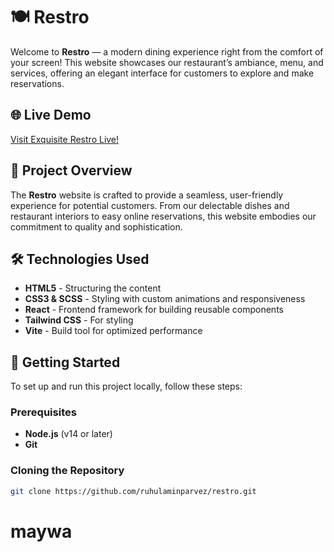 # 🍽️ Restro

Welcome to **Restro** — a modern dining experience right from the comfort of your screen! This website showcases our restaurant’s ambiance, menu, and services, offering an elegant interface for customers to explore and make reservations.

## 🌐 Live Demo
[Visit Exquisite Restro Live!](https://restroos.netlify.app/)

## 📖 Project Overview

The **Restro** website is crafted to provide a seamless, user-friendly experience for potential customers. From our delectable dishes and restaurant interiors to easy online reservations, this website embodies our commitment to quality and sophistication.

## 🛠️ Technologies Used

- **HTML5** - Structuring the content
- **CSS3 & SCSS** - Styling with custom animations and responsiveness
- **React** - Frontend framework for building reusable components
- **Tailwind CSS** - For styling
- **Vite** - Build tool for optimized performance

## 🚀 Getting Started

To set up and run this project locally, follow these steps:

### Prerequisites
- **Node.js** (v14 or later)
- **Git**

### Cloning the Repository
   ```bash
   git clone https://github.com/ruhulaminparvez/restro.git
   ```
# maywa
